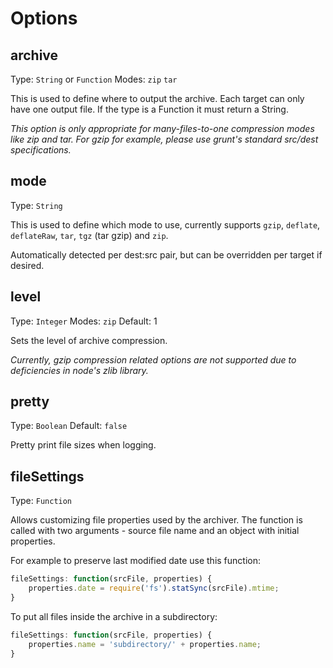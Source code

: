 # Options

## archive
Type: `String` or `Function`
Modes: `zip` `tar`

This is used to define where to output the archive. Each target can only have one output file.
If the type is a Function it must return a String.

*This option is only appropriate for many-files-to-one compression modes like zip and tar.  For gzip for example, please use grunt's standard src/dest specifications.*

## mode
Type: `String`

This is used to define which mode to use, currently supports `gzip`, `deflate`, `deflateRaw`, `tar`, `tgz` (tar gzip) and `zip`.

Automatically detected per dest:src pair, but can be overridden per target if desired.

## level
Type: `Integer`
Modes: `zip`
Default: 1

Sets the level of archive compression.

*Currently, gzip compression related options are not supported due to deficiencies in node's zlib library.*

## pretty
Type: `Boolean`
Default: `false`

Pretty print file sizes when logging.

## fileSettings
Type: `Function`

Allows customizing file properties used by the archiver. The function is called with two arguments - source file name and an object with initial properties.

For example to preserve last modified date use this function:

```js
fileSettings: function(srcFile, properties) {
    properties.date = require('fs').statSync(srcFile).mtime;
}
```

To put all files inside the archive in a subdirectory:

```js
fileSettings: function(srcFile, properties) {
    properties.name = 'subdirectory/' + properties.name;
}
```
